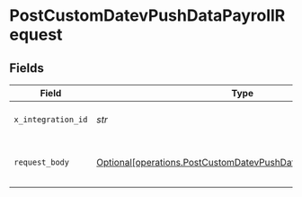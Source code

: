 # PostCustomDatevPushDataPayrollRequest


## Fields

| Field                                                                                                                                  | Type                                                                                                                                   | Required                                                                                                                               | Description                                                                                                                            |
| -------------------------------------------------------------------------------------------------------------------------------------- | -------------------------------------------------------------------------------------------------------------------------------------- | -------------------------------------------------------------------------------------------------------------------------------------- | -------------------------------------------------------------------------------------------------------------------------------------- |
| `x_integration_id`                                                                                                                     | *str*                                                                                                                                  | :heavy_check_mark:                                                                                                                     | ID of the integration you want to interact with.                                                                                       |
| `request_body`                                                                                                                         | [Optional[operations.PostCustomDatevPushDataPayrollRequestBody]](../../models/operations/postcustomdatevpushdatapayrollrequestbody.md) | :heavy_minus_sign:                                                                                                                     | POST /custom/datev/push-data/payroll request body                                                                                      |
